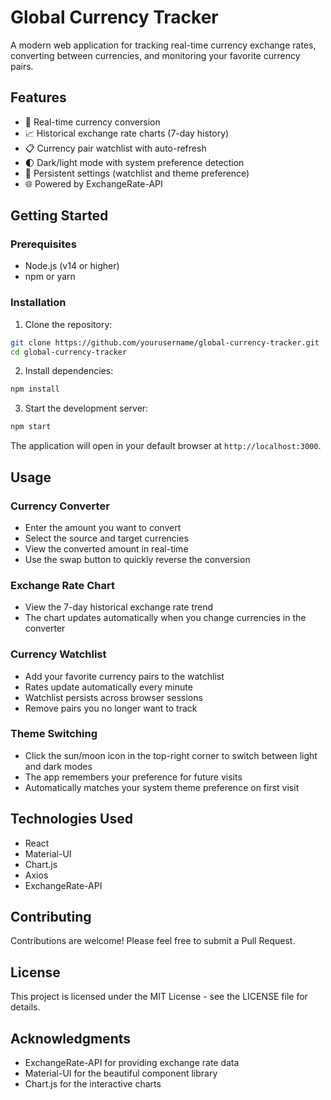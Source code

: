 # Global Currency Tracker

A modern web application for tracking real-time currency exchange rates, converting between currencies, and monitoring your favorite currency pairs.

## Features

- 🔄 Real-time currency conversion
- 📈 Historical exchange rate charts (7-day history)
- 📋 Currency pair watchlist with auto-refresh
- 🌓 Dark/light mode with system preference detection
- 💾 Persistent settings (watchlist and theme preference)
- 🌐 Powered by ExchangeRate-API

## Getting Started

### Prerequisites

- Node.js (v14 or higher)
- npm or yarn

### Installation

1. Clone the repository:
```bash
git clone https://github.com/yourusername/global-currency-tracker.git
cd global-currency-tracker
```

2. Install dependencies:
```bash
npm install
```

3. Start the development server:
```bash
npm start
```

The application will open in your default browser at `http://localhost:3000`.

## Usage

### Currency Converter
- Enter the amount you want to convert
- Select the source and target currencies
- View the converted amount in real-time
- Use the swap button to quickly reverse the conversion

### Exchange Rate Chart
- View the 7-day historical exchange rate trend
- The chart updates automatically when you change currencies in the converter

### Currency Watchlist
- Add your favorite currency pairs to the watchlist
- Rates update automatically every minute
- Watchlist persists across browser sessions
- Remove pairs you no longer want to track

### Theme Switching
- Click the sun/moon icon in the top-right corner to switch between light and dark modes
- The app remembers your preference for future visits
- Automatically matches your system theme preference on first visit

## Technologies Used

- React
- Material-UI
- Chart.js
- Axios
- ExchangeRate-API

## Contributing

Contributions are welcome! Please feel free to submit a Pull Request.

## License

This project is licensed under the MIT License - see the LICENSE file for details.

## Acknowledgments

- ExchangeRate-API for providing exchange rate data
- Material-UI for the beautiful component library
- Chart.js for the interactive charts 